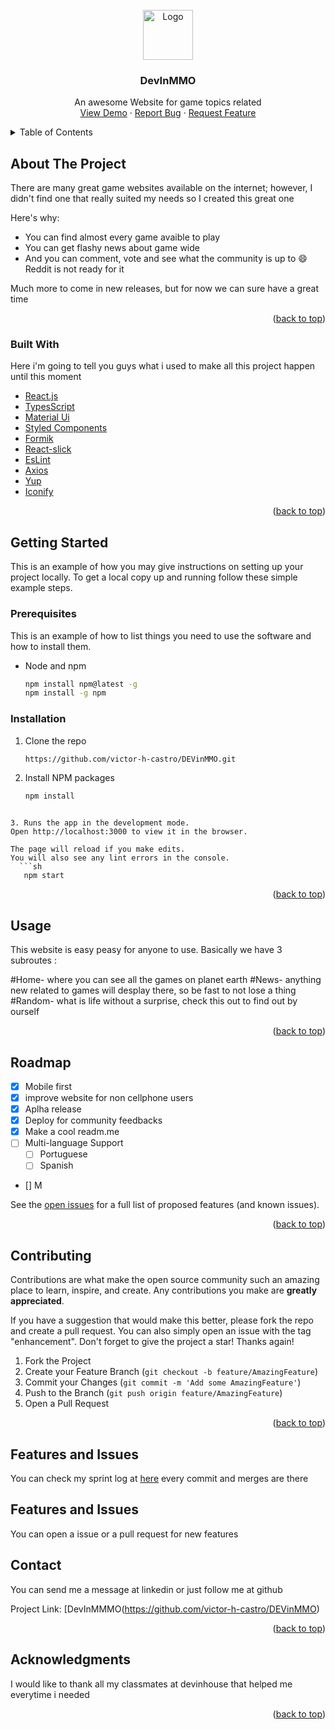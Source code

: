 <!-- PROJECT LOGO -->
<br />
<div align="center">
  <a href="https://github.com/othneildrew/Best-README-Template">
    <img src="https://img.icons8.com/ios/452/joy-con.png" alt="Logo" width="80" height="80">
  </a>

  <h3 align="center">DevInMMO</h3>

  <p align="center">
    An awesome Website for game topics related
    <br />
    <a href="https://devinmmo-release.netlify.app/home">View Demo</a>
    ·
    <a href="https://github.com/victor-h-castro/DEVinMMO/issues">Report Bug</a>
    ·
    <a href="https://github.com/victor-h-castro/DEVinMMO/pulls">Request Feature</a>
  </p>
</div>



<!-- TABLE OF CONTENTS -->
<details>
  <summary>Table of Contents</summary>
  <ol>
    <li>
      <a href="#about-the-project">About The Project</a>
      <ul>
        <li><a href="#built-with">Built With</a></li>
      </ul>
    </li>
    <li>
      <a href="#getting-started">Getting Started</a>
      <ul>
        <li><a href="#prerequisites">Prerequisites</a></li>
        <li><a href="#installation">Installation</a></li>
      </ul>
    </li>
    <li><a href="#usage">Usage</a></li>
    <li><a href="#roadmap">Roadmap</a></li>
    <li><a href="#contributing">Contributing</a></li>
    <li><a href="#contact">Contact</a></li>
    <li><a href="#acknowledgments">Acknowledgments</a></li>
  </ol>
</details>



<!-- ABOUT THE PROJECT -->
## About The Project


There are many great game websites available on the internet; however, I didn't find one that really suited my needs so I created this great one

Here's why:
* You can find almost every game avaible to play 
* You can get flashy news about game wide
* And you can comment, vote and see what the community is up to :smile: Reddit is not ready for it

Much more to come in new releases, but for now we can sure have a great time


<p align="right">(<a href="#top">back to top</a>)</p>



### Built With

Here i'm going to tell you guys what i used to make all this project happen until this moment

* [React.js](https://reactjs.org/)
* [TypesScript](https://www.typescriptlang.org/)
* [Material Ui](https://mui.com/pt/)
* [Styled Components](https://styled-components.com/)
* [Formik](https://formik.org/docs/overview)
* [React-slick](https://getbootstrap.com)
* [EsLint](https://eslint.org/)
* [Axios](https://axios-http.com/docs/intro)
* [Yup](https://github.com/jquense/yup)
* [Iconify](https://iconify.design/)
<p align="right">(<a href="#top">back to top</a>)</p>



<!-- GETTING STARTED -->
## Getting Started

This is an example of how you may give instructions on setting up your project locally.
To get a local copy up and running follow these simple example steps.

### Prerequisites

This is an example of how to list things you need to use the software and how to install them.
* Node and npm
  ```sh
  npm install npm@latest -g
  npm install -g npm
  ```

### Installation

1. Clone the repo
   ```sh
   https://github.com/victor-h-castro/DEVinMMO.git
   ```
2. Install NPM packages
   ```sh
   npm install 
   ```
```### Starting your aplicaiton

3. Runs the app in the development mode.
Open http://localhost:3000 to view it in the browser.

The page will reload if you make edits.
You will also see any lint errors in the console.
  ```sh
   npm start
   ```

<p align="right">(<a href="#top">back to top</a>)</p>



<!-- USAGE EXAMPLES -->
## Usage

This website is easy peasy for anyone to use.
Basically we have 3 subroutes :

#Home- where you can see all the games on planet earth
#News- anything new related to games will desplay there, so be fast to not lose a thing
#Random- what is life without a surprise, check this out to find out by ourself

<p align="right">(<a href="#top">back to top</a>)</p>



<!-- ROADMAP -->
## Roadmap
- [x] Mobile first
- [x] improve website for non cellphone users
- [x] Aplha release
- [x] Deploy for community feedbacks
- [x] Make a cool readm.me
- [ ] Multi-language Support
    - [ ] Portuguese
    - [ ] Spanish
- [] M

See the [open issues](https://github.com/othneildrew/Best-README-Template/issues) for a full list of proposed features (and known issues).

<p align="right">(<a href="#top">back to top</a>)</p>



<!-- CONTRIBUTING -->
## Contributing

Contributions are what make the open source community such an amazing place to learn, inspire, and create. Any contributions you make are **greatly appreciated**.

If you have a suggestion that would make this better, please fork the repo and create a pull request. You can also simply open an issue with the tag "enhancement".
Don't forget to give the project a star! Thanks again!

1. Fork the Project
2. Create your Feature Branch (`git checkout -b feature/AmazingFeature`)
3. Commit your Changes (`git commit -m 'Add some AmazingFeature'`)
4. Push to the Branch (`git push origin feature/AmazingFeature`)
5. Open a Pull Request

<p align="right">(<a href="#top">back to top</a>)</p>

## Features and Issues
You can check my sprint log at [here](https://github.com/victor-h-castro/DEVinMMO/projects/1)
every commit and merges are there

## Features and Issues
You can open a issue or a pull request for new features




<!-- CONTACT -->
## Contact

You can send me a message at linkedin or just follow me at github

Project Link: [DevInMMMO(https://github.com/victor-h-castro/DEVinMMO)

<p align="right">(<a href="#top">back to top</a>)</p>



<!-- ACKNOWLEDGMENTS -->
## Acknowledgments

I would like to thank all my classmates at devinhouse that helped me everytime i needed


<p align="right">(<a href="#top">back to top</a>)</p>

